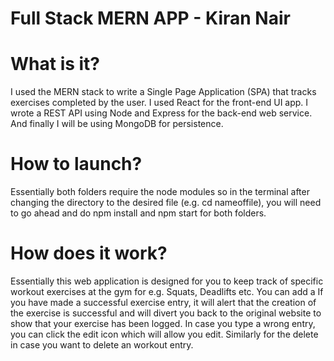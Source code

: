 # Full Stack MERN APP - Kiran Nair

# What is it?
I used the MERN stack to write a Single Page Application (SPA) that tracks exercises completed by the user. I used React for the front-end UI app. I wrote a REST API using Node and Express for the back-end web service. And finally I will be using MongoDB for persistence.

# How to launch?
Essentially both folders require the node modules so in the terminal after changing the directory to the desired file (e.g. cd nameoffile), you will need to go ahead and do npm install and npm start for both folders.

# How does it work?
Essentially this web application is designed for you to keep track of specific workout exercises at the gym for e.g. Squats, Deadlifts etc. You can add a If you have made a successful exercise entry, it will alert that the creation of the exercise is successful and will divert you back to the original website to show that your exercise has been logged. In case you type a wrong entry, you can click the edit icon which will allow you edit. Similarly for the delete in case you want to delete an workout entry.
